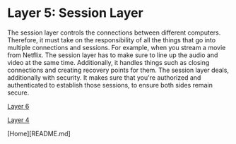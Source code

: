 # Layer 5: Session Layer

The session layer controls the connections between different computers.  Therefore, it must take on the responsibility of all the things that go into multiple connections and sessions.  For example, when you stream a movie from Netflix. The session layer has to make sure to line up the audio and video at the same time. Additionally, it handles things such as closing connections and creating recovery points for them. The session layer deals, additionally with security. It makes sure that you're authorized and authenticated to establish those sessions, to ensure both sides remain secure. 

[Layer 6](Layer6.md)

[Layer 4](Layer4.md)

[Home][README.md]